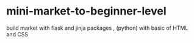 # mini-market-to-beginner-level
build market with flask and jinja packages , (python) with basic of HTML and CSS 
